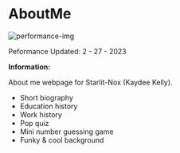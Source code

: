 # AboutMe

![performance-img](https://cdn.discordapp.com/attachments/442113342501552147/1079952486519029781/image.png) 

Peformance Updated: 2 - 27 - 2023

**Information:**

About me webpage for Starlit-Nox (Kaydee Kelly). 

- Short biography
- Education history
- Work history
- Pop quiz
- Mini number guessing game
- Funky & cool background

